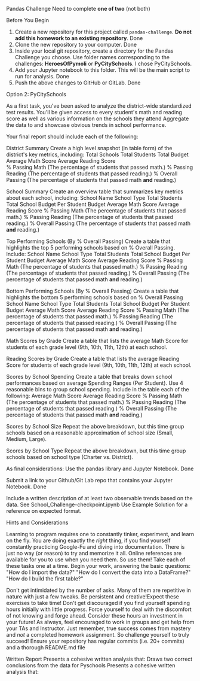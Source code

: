 
Pandas Challenge
Need to complete **one of two** (not both)

Before You Begin

1. Create a new repository for this project called `pandas-challenge`. **Do not add this homework to an existing repository**. Done 
2. Clone the new repository to your computer. Done
3. Inside your local git repository, create a directory for the Pandas Challenge you choose. Use folder names corresponding to the challenges: **HeroesOfPymoli** or **PyCitySchools**. I chose PyCitySchools.
4. Add your Jupyter notebook to this folder. This will be the main script to run for analysis. Done 
5. Push the above changes to GitHub or GitLab. Done


Option 2: PyCitySchools

As a first task, you've been asked to analyze the district-wide standardized test results.
You'll be given access to every student's math and reading score
as well as various information on the schools they attend
Aggregate the data to and showcase obvious trends in school performance.

Your final report should include each of the following:

District Summary
Create a high level snapshot (in table form) of the district's key metrics, including:
Total Schools
Total Students
Total Budget
Average Math Score
Average Reading Score	
% Passing Math (The percentage of students that passed math.)
% Passing Reading (The percentage of students that passed reading.)
% Overall Passing (The percentage of students that passed math **and** reading.)

School Summary
Create an overview table that summarizes key metrics about each school, including:
School Name
School Type
Total Students
Total School Budget
Per Student Budget
Average Math Score
Average Reading Score
% Passing Math (The percentage of students that passed math.)
% Passing Reading (The percentage of students that passed reading.)
% Overall Passing (The percentage of students that passed math **and** reading.)


Top Performing Schools (By % Overall Passing)
Create a table that highlights the top 5 performing schools based on % Overall Passing. Include:
School Name
School Type
Total Students
Total School Budget
Per Student Budget
Average Math Score
Average Reading Score
% Passing Math (The percentage of students that passed math.)
% Passing Reading (The percentage of students that passed reading.)
% Overall Passing (The percentage of students that passed math **and** reading.)

Bottom Performing Schools (By % Overall Passing)
Create a table that highlights the bottom 5 performing schools based on % Overall Passing
School Name
School Type
Total Students
Total School Budget
Per Student Budget
Average Math Score
Average Reading Score
% Passing Math (The percentage of students that passed math.)
% Passing Reading (The percentage of students that passed reading.)
% Overall Passing (The percentage of students that passed math **and** reading.)

Math Scores by Grade
Create a table that lists the average Math Score for students of each grade level (9th, 10th, 11th, 12th) at each school.

Reading Scores by Grade
Create a table that lists the average Reading Score for students of each grade level (9th, 10th, 11th, 12th) at each school.

Scores by School Spending
Create a table that breaks down school performances based on average Spending Ranges (Per Student). Use 4 reasonable bins to group school spending. 
Include in the table each of the following:
Average Math Score
Average Reading Score
% Passing Math (The percentage of students that passed math.)
% Passing Reading (The percentage of students that passed reading.)
% Overall Passing (The percentage of students that passed math **and** reading.)

Scores by School Size
Repeat the above breakdown, but this time group schools based on a reasonable approximation of school size (Small, Medium, Large).

Scores by School Type
Repeat the above breakdown, but this time group schools based on school type (Charter vs. District).

As final considerations:
Use the pandas library and Jupyter Notebook. Done

Submit a link to your Github/Git Lab repo that contains your Jupyter Notebook. Done

Include a written description of at least two observable trends based on the data. See School_Challenge-checkpoint.ipynb
Use Example Solution for a reference on expected format.


Hints and Considerations

Learning to program requires one to constantly tinker, experiment, and learn on the fly. You are doing exactly the _right_ thing, if you find yourself constantly practicing Google-Fu and diving into documentation. There is just no way (or reason) to try and memorize it all. 
Online references are available for you to use when you need them. So use them! Take each of these tasks one at a time. Begin your work, answering the basic questions:
"How do I import the data?" 
"How do I convert the data into a DataFrame?" 
"How do I build the first table?" 

Don't get intimidated by the number of asks. Many of them are repetitive in nature with just a few tweaks. Be persistent and creative!Expect these exercises to take time! Don't get discouraged if you find yourself spending hours initially with little progress. Force yourself to deal with the discomfort of not knowing and forge ahead. Consider these hours an investment in your future! As always, feel encouraged to work in groups and get help from your TAs and Instructor. Just remember, true success comes from mastery and _not_ a completed homework assignment. So challenge yourself to truly succeed! Ensure your repository has regular commits (i.e. 20+ commits) and a thorough README.md file
Written ReportPresents a cohesive written analysis that:
Draws two correct conclusions from the data for PyschoolsPresents a cohesive written analysis that:
